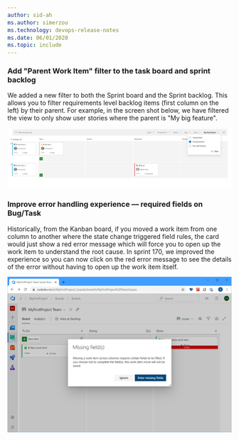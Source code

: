 ```yaml
---
author: sid-ah
ms.author: simerzou
ms.technology: devops-release-notes
ms.date: 06/01/2020
ms.topic: include
---
```


### Add "Parent Work Item" filter to the task board and sprint backlog

We added a new filter to both the Sprint board and the Sprint backlog. This allows you to filter requirements level backlog items (first column on the left) by their parent. For example, in the screen shot below, we have filtered the view to only show user stories where the parent is "My big feature".

![img](../../media/170-boards-0-0.png)

### Improve error handling experience –– required fields on Bug/Task

Historically, from the Kanban board, if you moved a work item from one column to another where the state change triggered field rules, the card would just show a red error message which will force you to open up the work item to understand the root cause. In sprint 170, we improved the experience so you can now click on the red error message to see the details of the error without having to open up the work item itself.

![img](../../media/170-boards-0-1.png)
